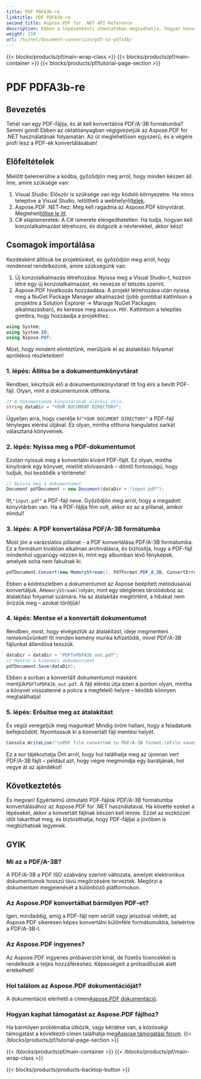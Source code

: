 ```yaml
---
title: PDF PDFA3b-re
linktitle: PDF PDFA3b-re
second_title: Aspose.PDF for .NET API Reference
description: Ebben a lépésenkénti útmutatóban megtudhatja, hogyan konvertálhat könnyedén PDF-fájlokat PDF/A-3B formátumba az Aspose.PDF for .NET segítségével.
weight: 150
url: /hu/net/document-conversion/pdf-to-pdfa3b/
---
```


{{< blocks/products/pf/main-wrap-class >}}
{{< blocks/products/pf/main-container >}}
{{< blocks/products/pf/tutorial-page-section >}}

# PDF PDFA3b-re

## Bevezetés

Tehát van egy PDF-fájlja, és át kell konvertálnia PDF/A-3B formátumba? Semmi gond! Ebben az oktatóanyagban végigvezetjük az Aspose.PDF for .NET használatának folyamatán. Az út meglehetősen egyszerű, és a végére profi lesz a PDF-ek konvertálásában!

## Előfeltételek

Mielőtt belemerülne a kódba, győződjön meg arról, hogy minden készen áll. Íme, amire szüksége van:

1. Visual Studio: Először is szüksége van egy kódoló környezetre. Ha nincs telepítve a Visual Studio, letöltheti a webhelyről[telek](https://visualstudio.microsoft.com/).
2.  Aspose.PDF .NET-hez: Meg kell ragadnia az Aspose.PDF könyvtárat. Megteheti[töltse le itt](https://releases.aspose.com/pdf/net/).
3. C# alapismeretek: A C# ismerete elengedhetetlen. Ha tudja, hogyan kell konzolalkalmazást létrehozni, és dolgozik a névterekkel, akkor kész!

## Csomagok importálása

Kezdésként állítsuk be projektünket, és győződjön meg arról, hogy mindennel rendelkezünk, amire szükségünk van.

1. Új konzolalkalmazás létrehozása: Nyissa meg a Visual Studio-t, hozzon létre egy új konzolalkalmazást, és nevezze el tetszés szerint.
2.  Aspose.PDF hivatkozás hozzáadása: A projekt létrehozása után nyissa meg a NuGet Package Manager alkalmazást (jobb gombbal kattintson a projektre a Solution Explorer -> Manage NuGet Packages alkalmazásban), és keresse meg a`Aspose.PDF`. Kattintson a telepítés gombra, hogy hozzáadja a projekthez.

```csharp
using System;
using System.IO;
using Aspose.Pdf;
```

Most, hogy mindent elintéztünk, merüljünk el az átalakítási folyamat aprólékos részleteiben!

### 1. lépés: Állítsa be a dokumentumkönyvtárat

Rendben, készítsük elő a dokumentumkönyvtárat! Itt fog élni a bevitt PDF-fájl. Olyan, mint a dokumentumok otthona.

```csharp
// A dokumentumok könyvtárának elérési útja.
string dataDir = "YOUR DOCUMENT DIRECTORY";
```

 Ügyeljen arra, hogy cserélje ki`"YOUR DOCUMENT DIRECTORY"` a PDF-fájl tényleges elérési útjával. Ez olyan, mintha otthona hangulatos sarkát választaná könyveinek. 

### 2. lépés: Nyissa meg a PDF-dokumentumot

Ezután nyissuk meg a konvertálni kívánt PDF-fájlt. Ez olyan, mintha kinyitnánk egy könyvet, mielőtt elolvasnánk – döntő fontosságú, hogy tudjuk, hol kezdődik a története!

```csharp
// Nyissa meg a dokumentumot
Document pdfDocument = new Document(dataDir + "input.pdf");
```

 Itt,`"input.pdf"` a PDF-fájl neve. Győződjön meg arról, hogy a megadott könyvtárban van. Ha a PDF-fájlja film volt, akkor ez az a pillanat, amikor elindul!

### 3. lépés: A PDF konvertálása PDF/A-3B formátumba

Most jön a varázslatos pillanat – a PDF konvertálása PDF/A-3B formátumba. Ez a formátum kiválóan alkalmas archiválásra, és biztosítja, hogy a PDF-fájl mindenhol ugyanúgy nézzen ki, mint egy albumban lévő fényképek, amelyek soha nem fakulnak ki.

```csharp
pdfDocument.Convert(new MemoryStream(), PdfFormat.PDF_A_3B, ConvertErrorAction.Delete);
```

 Ebben a kódrészletben a dokumentumot az Aspose beépített metódusaival konvertáljuk. A`MemoryStream()`olyan, mint egy ideiglenes tárolódoboz az átalakítási folyamat számára. Ha az átalakítás megtörtént, a hibákat nem őrizzük meg – azokat töröljük!

### 4. lépés: Mentse el a konvertált dokumentumot

Rendben, most, hogy elvégeztük az átalakítást, ideje megmenteni remekművünket! Itt minden kemény munka kifizetődik, mivel PDF/A-3B fájlunkat állandóvá tesszük.

```csharp
dataDir = dataDir + "PDFToPDFA3b_out.pdf";
// Mentse a kimeneti dokumentumot
pdfDocument.Save(dataDir);
```

 Ebben a sorban a konvertált dokumentumot másként mentjük`PDFToPDFA3b_out.pdf`. A fájl elérési útja ezen a ponton olyan, mintha a könyvet visszatenné a polcra a megfelelő helyre – később könnyen megtalálhatja!

### 5. lépés: Erősítse meg az átalakítást

És végül veregetjük meg magunkat! Mindig öröm hallani, hogy a feladatunk befejeződött. Nyomtassuk ki a konvertált fájl mentési helyét.

```csharp
Console.WriteLine("\nPDF file converted to PDF/A-3B format.\nFile saved at " + dataDir);
```

Ez a sor tájékoztatja Önt arról, hogy hol találhatja meg az újonnan vert PDF/A-3B fájlt – például azt, hogy végre megmondja egy barátjának, hol vegye át az ajándékot!

## Következtetés

És megvan! Egyértelmű útmutató PDF-fájlok PDF/A-3B formátumba konvertálásához az Aspose.PDF for .NET használatával. Ha követte ezeket a lépéseket, akkor a konvertált fájlnak készen kell lennie. Ezzel az eszközzel időt takaríthat meg, és biztosíthatja, hogy PDF-fájljai a jövőben is megbízhatóak legyenek.

## GYIK

### Mi az a PDF/A-3B?
A PDF/A-3B a PDF ISO szabvány szerinti változata, amelyet elektronikus dokumentumok hosszú távú megőrzésére terveztek. Megőrzi a dokumentum megjelenését a különböző platformokon.

### Az Aspose.PDF konvertálhat bármilyen PDF-et?
Igen, mindaddig, amíg a PDF-fájl nem sérült vagy jelszóval védett, az Aspose.PDF sikeresen képes konvertálni különféle formátumokba, beleértve a PDF/A-3B-t.

### Az Aspose.PDF ingyenes?
Az Aspose.PDF ingyenes próbaverziót kínál, de fizetős licencekkel is rendelkezik a teljes hozzáféréshez. Képességeit a próbaidőszak alatt értékelheti!

### Hol találom az Aspose.PDF dokumentációját?
 A dokumentáció elérhető a címen[Aspose.PDF dokumentáció](https://reference.aspose.com/pdf/net/).

### Hogyan kaphat támogatást az Aspose.PDF fájlhoz?
Ha bármilyen problémába ütközik, vagy kérdése van, a közösségi támogatást a következő címen találhatja meg[Aspose támogatási fórum](https://forum.aspose.com/c/pdf/10).
{{< /blocks/products/pf/tutorial-page-section >}}

{{< /blocks/products/pf/main-container >}}
{{< /blocks/products/pf/main-wrap-class >}}

{{< blocks/products/products-backtop-button >}}
